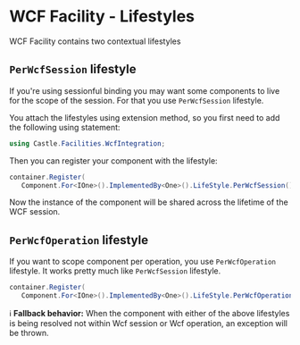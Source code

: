 # WCF Facility - Lifestyles

WCF Facility contains two contextual lifestyles

## `PerWcfSession` lifestyle

If you're using sessionful binding you may want some components to live for the scope of the session. For that you use
`PerWcfSession` lifestyle.

You attach the lifestyles using extension method, so you first need to add the following using statement:

```csharp
using Castle.Facilities.WcfIntegration;
```

Then you can register your component with the lifestyle:

```csharp
container.Register(
   Component.For<IOne>().ImplementedBy<One>().LifeStyle.PerWcfSession());
```

Now the instance of the component will be shared across the lifetime of the WCF session.

## `PerWcfOperation` lifestyle

If you want to scope component per operation, you use `PerWcfOperation` lifestyle. It works pretty much like
`PerWcfSession` lifestyle.

```csharp
container.Register(
   Component.For<IOne>().ImplementedBy<One>().LifeStyle.PerWcfOperation());
```

:information_source: **Fallback behavior:** When the component with either of the above lifestyles is being resolved not
within Wcf session or Wcf operation, an exception will be thrown.
